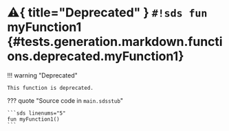 # :warning:{ title="Deprecated" } `#!sds fun` myFunction1 {#tests.generation.markdown.functions.deprecated.myFunction1}

!!! warning "Deprecated"

    This function is deprecated.

??? quote "Source code in `main.sdsstub`"

    ```sds linenums="5"
    fun myFunction1()
    ```
